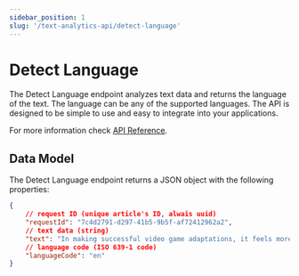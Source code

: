 ```yaml
---
sidebar_position: 1
slug: '/text-analytics-api/detect-language'
---
```


# Detect Language

The Detect Language endpoint analyzes text data and returns the language of the text. The language can be any of the supported languages. The API is designed to be simple to use and easy to integrate into your applications.

For more information check [API Reference](/api-reference/detect-text-language).

## Data Model

The Detect Language endpoint returns a JSON object with the following properties:
```json
{
	// request ID (unique article's ID, alwais uuid)
	"requestId": "7c4d2791-d297-41b5-9b5f-af72412962a2",
	// text data (string)
	"text": "In making successful video game adaptations, it feels more important to strike the right tone rather than follow the source material to the letter. “Tone” in Fallout is Walton Goggins’ whiskey-soaked cowboy drawl ripped straight from the age of Gary Cooper and John Wayne extolling the virtues of bucolic Vault-Tec living with a sign that says “Test Subjects” just a touch off-screen.",
	// language code (ISO 639-1 code)
	"languageCode": "en"
}
```
